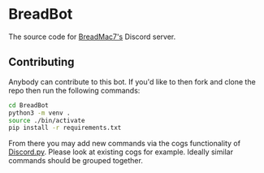 # BreadBot
The source code for [BreadMac7's](https://www.twitch.tv/breadmac7) Discord server.

## Contributing

Anybody can contribute to this bot. If you'd like to then fork and clone the repo then run the following commands:

```bash
cd BreadBot
python3 -m venv .
source ./bin/activate
pip install -r requirements.txt
```

From there you may add new commands via the cogs functionality of [Discord.py](https://discordpy.readthedocs.io/en/latest/). Please look at existing cogs for example. Ideally similar commands should be grouped together.
